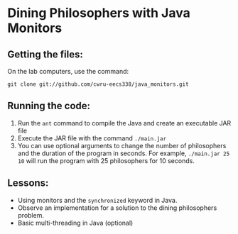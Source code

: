 Dining Philosophers with Java Monitors
======================================

Getting the files:
------------------
On the lab computers, use the command:

    git clone git://github.com/cwru-eecs338/java_monitors.git

Running the code:
-----------------
1. Run the `ant` command to compile the Java and create an executable JAR file
2. Execute the JAR file with the command `./main.jar`
3. You can use optional arguments to change the number of philosophers and the duration of the program in seconds. For example, `./main.jar 25 10` will run the program with 25 philosophers for 10 seconds.

Lessons:
--------
* Using monitors and the `synchronized` keyword in Java.
* Observe an implementation for a solution to the dining philosophers problem.
* Basic multi-threading in Java (optional)
